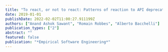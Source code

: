 ```yaml
---
title: "To react, or not to react: Patterns of reaction to API deprecation"
date: 2019-01-01
publishDate: 2022-02-02T11:00:27.911199Z
authors: ["Anand Ashok Sawant", "Romain Robbes", "Alberto Bacchelli"]
publication_types: ["2"]
abstract: ""
featured: false
publication: "*Empirical Software Engineering*"
---
```


